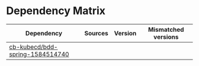 # Dependency Matrix

Dependency | Sources | Version | Mismatched versions
---------- | ------- | ------- | -------------------
[cb-kubecd/bdd-spring-1584514740](https://github.com/cb-kubecd/bdd-spring-1584514740.git) |  | []() | 
